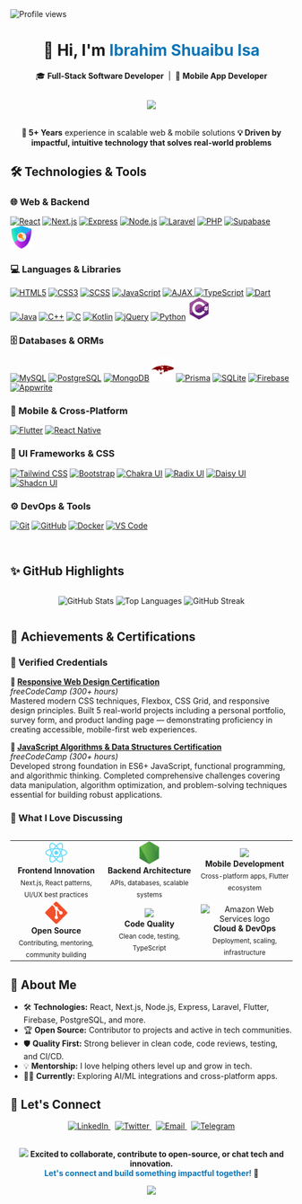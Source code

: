 <!-- Profile ReadMe for Ibrahim Shuaibu Isa | ShuaibuPassionateProgrammer -->
<img src="https://komarev.com/ghpvc/?username=ShuaibuPassionateProgrammer&label=Profile%20views&color=0e75b6&style=flat-square" alt="Profile views" />

<div align="center">

# 👋 Hi, I'm <span style="color:#0e75b6"><b>Ibrahim Shuaibu Isa</b></span>  
🎓 <b>Full-Stack Software Developer</b> &nbsp;|&nbsp; 📱 <b>Mobile App Developer</b>

<!-- <img src="https://komarev.com/ghpvc/?username=ShuaibuPassionateProgrammer&label=Profile%20views&color=0e75b6&style=flat-square" alt="Profile views" /> -->

</div>

##

<p align="center">
  <img src="https://readme-typing-svg.herokuapp.com?font=Fira+Code&weight=500&size=25&duration=3000&pause=2000&color=0e75b6&center=true&vCenter=true&width=950&lines=Creating+robust+solutions+for+the+future.;Passionate+about+clean+code+%26+user-centered+design.;Open+Source+Enthusiast+and+Mentor.;Let's+build+the+next+big+thing+together!+" />
</p>

##

<p align="center">
<b>💼 5+ Years</b> experience in scalable web & mobile solutions  
<b>💡 Driven by impactful, intuitive technology that solves real-world problems</b>
</p>

##
## 🛠️ Technologies & Tools

### 🌐 Web & Backend  
<p align="left">
  <a href="https://reactjs.org/"><img src="https://skillicons.dev/icons?i=react" width="40" alt="React" /></a>
  <a href="https://nextjs.org/"><img src="https://skillicons.dev/icons?i=nextjs" width="40" alt="Next.js" /></a>
  <a href="https://expressjs.com/"><img src="https://skillicons.dev/icons?i=express" width="40" alt="Express" /></a>
  <a href="https://nodejs.org/"><img src="https://skillicons.dev/icons?i=nodejs" width="40" alt="Node.js" /></a>
  <a href="https://laravel.com/"><img src="https://skillicons.dev/icons?i=laravel" width="40" alt="Laravel" /></a>
  <a href="https://www.php.net/"><img src="https://skillicons.dev/icons?i=php" width="40" alt="PHP" /></a>
  <a href="https://supabase.com/"><img src="https://skillicons.dev/icons?i=supabase" width="40" alt="Supabase" /></a>
  <a href="https://next-auth.js.org/"><img src="https://raw.githubusercontent.com/ShuaibuPassionateProgrammer/ShuaibuPassionateProgrammer/main/nextauth_square.png" width="40" alt="NextAuth" /></a>
</p>

### 💻 Languages & Libraries  
<p align="left">
  <a href="https://developer.mozilla.org/en-US/docs/Web/HTML"><img src="https://skillicons.dev/icons?i=html" width="40" alt="HTML5" /></a>
  <a href="https://developer.mozilla.org/en-US/docs/Web/CSS"><img src="https://skillicons.dev/icons?i=css" width="40" alt="CSS3" /></a>
  <a href="https://sass-lang.com/"><img src="https://skillicons.dev/icons?i=sass" width="40" alt="SCSS" /></a>
  <a href="https://developer.mozilla.org/en-US/docs/Web/JavaScript"><img src="https://skillicons.dev/icons?i=javascript" width="40" alt="JavaScript" /></a>
  <!-- Fixed AJAX icon -->
  <a href="https://developer.mozilla.org/en-US/docs/Web/Guide/AJAX">
    <img src="https://i.imgur.com/SJANBEQ.png" width="40" alt="AJAX" />
  </a>
  <a href="https://www.typescriptlang.org/"><img src="https://skillicons.dev/icons?i=typescript" width="40" alt="TypeScript" /></a>
  <a href="https://dart.dev/"><img src="https://skillicons.dev/icons?i=dart" width="40" alt="Dart" /></a>
  <a href="https://www.java.com/"><img src="https://skillicons.dev/icons?i=java" width="40" alt="Java" /></a>
  <a href="https://isocpp.org/"><img src="https://skillicons.dev/icons?i=cpp" width="40" alt="C++" /></a>
  <a href="https://www.cprogramming.com/"><img src="https://skillicons.dev/icons?i=c" width="40" alt="C" /></a>
  <a href="https://kotlinlang.org/"><img src="https://skillicons.dev/icons?i=kotlin" width="40" alt="Kotlin" /></a>
  <a href="https://jquery.com/"><img src="https://skillicons.dev/icons?i=jquery" width="40" alt="jQuery" /></a>
  <a href="https://www.python.org/"><img src="https://skillicons.dev/icons?i=python" width="40" alt="Python" /></a>
  <!-- Fixed C# icon -->
  <a href="https://learn.microsoft.com/en-us/dotnet/csharp/">
    <img src="https://raw.githubusercontent.com/devicons/devicon/master/icons/csharp/csharp-original.svg" width="40" alt="C#" />
  </a>
</p>

### 🗄️ Databases & ORMs  
<p align="left">
  <a href="https://www.mysql.com/"><img src="https://skillicons.dev/icons?i=mysql" width="40" alt="MySQL" /></a>
  <a href="https://www.postgresql.org/"><img src="https://skillicons.dev/icons?i=postgresql" width="40" alt="PostgreSQL" /></a>
  <a href="https://www.mongodb.com/"><img src="https://skillicons.dev/icons?i=mongodb" width="40" alt="MongoDB" /></a>
  <a href="https://mongoosejs.com/"><img src="https://raw.githubusercontent.com/devicons/devicon/master/icons/mongoose/mongoose-original.svg" width="40" alt="Mongoose" /></a>
  <a href="https://www.prisma.io/"><img src="https://skillicons.dev/icons?i=prisma" width="40" alt="Prisma" /></a>
  <a href="https://www.sqlite.org/index.html"><img src="https://skillicons.dev/icons?i=sqlite" width="40" alt="SQLite" /></a>
  <a href="https://firebase.google.com/"><img src="https://skillicons.dev/icons?i=firebase" width="40" alt="Firebase" /></a>
  <a href="https://appwrite.io/"><img src="https://skillicons.dev/icons?i=appwrite" width="40" alt="Appwrite" /></a>
</p>

### 📱 Mobile & Cross‑Platform  
<p align="left">
  <a href="https://flutter.dev/"><img src="https://skillicons.dev/icons?i=flutter" width="40" alt="Flutter" /></a>
  <a href="https://reactnative.dev/"><img src="https://skillicons.dev/icons?i=react" width="40" alt="React Native" /></a>
</p>

### 🎨 UI Frameworks & CSS  
<p align="left">
  <a href="https://tailwindcss.com/"><img src="https://skillicons.dev/icons?i=tailwind" width="40" alt="Tailwind CSS" /></a>
  <a href="https://getbootstrap.com/"><img src="https://skillicons.dev/icons?i=bootstrap" width="40" alt="Bootstrap" /></a>
  <a href="https://chakra-ui.com/"><img src="https://skillicons.dev/icons?i=chakraui" width="40" alt="Chakra UI" /></a>
  <a href="https://www.radix-ui.com/"><img src="https://skillicons.dev/icons?i=radix-ui" width="40" alt="Radix UI" /></a>
  <a href="https://daisyui.com/"><img src="https://skillicons.dev/icons?i=daisyui" width="40" alt="Daisy UI" /></a>
  <a href="https://ui.shadcn.com/"><img src="https://skillicons.dev/icons?i=shadcn" width="40" alt="Shadcn UI" /></a>
</p>

### ⚙️ DevOps & Tools  
<p align="left">
  <a href="https://git-scm.com/"><img src="https://skillicons.dev/icons?i=git" width="40" alt="Git" /></a>
  <a href="https://github.com/"><img src="https://skillicons.dev/icons?i=github" width="40" alt="GitHub" /></a>
  <a href="https://www.docker.com/"><img src="https://skillicons.dev/icons?i=docker" width="40" alt="Docker" /></a>
  <a href="https://code.visualstudio.com/"><img src="https://skillicons.dev/icons?i=visualstudio" width="40" alt="VS Code" /></a>
</p>






<!--
<table><tr><td valign="top" width="33%">

### 🌐 Web & Backend  
<div align="center">  
<img src="https://img.shields.io/badge/React-20232A?style=for-the-badge&logo=react&logoColor=61DAFB" />  
<img src="https://img.shields.io/badge/Next.js-000000?style=for-the-badge&logo=next.js&logoColor=white" />  
<img src="https://img.shields.io/badge/Express.js-000000?style=for-the-badge&logo=express&logoColor=white" />  
<img src="https://img.shields.io/badge/Node.js-339933?style=for-the-badge&logo=node.js&logoColor=white" />  
<img src="https://img.shields.io/badge/Laravel-FF2D20?style=for-the-badge&logo=laravel&logoColor=white" />  
<img src="https://img.shields.io/badge/PHP-777BB4?style=for-the-badge&logo=php&logoColor=white" />  
<img src="https://img.shields.io/badge/Supabase-3ECF8E?style=for-the-badge&logo=supabase&logoColor=white" />  
<img src="https://img.shields.io/badge/Convex-1B1F23?style=for-the-badge&logo=convex&logoColor=56D364" />  
<img src="https://img.shields.io/badge/EJS-8CBB1F?style=for-the-badge&logo=ejs&logoColor=white" />  
<img src="https://img.shields.io/badge/NextAuth.js-2d3748?style=for-the-badge&logo=nextdotjs&logoColor=white" />  
<img src="https://img.shields.io/badge/Clerk-3B2AE7?style=for-the-badge&logo=clerk&logoColor=white" />  
</div>

</td><td valign="top" width="33%">

### 💻 Languages & Libraries  
<div align="center">  
<img src="https://img.shields.io/badge/JavaScript-F7DF1E?style=for-the-badge&logo=javascript&logoColor=black" />  
<img src="https://img.shields.io/badge/TypeScript-3178C6?style=for-the-badge&logo=typescript&logoColor=white" />  
<img src="https://img.shields.io/badge/Dart-0175C2?style=for-the-badge&logo=dart&logoColor=white" />  
<img src="https://img.shields.io/badge/Java-007396?style=for-the-badge&logo=java&logoColor=white" />  
<img src="https://img.shields.io/badge/C++-00599C?style=for-the-badge&logo=c%2B%2B&logoColor=white" />  
<img src="https://img.shields.io/badge/C-00599C?style=for-the-badge&logo=c&logoColor=white" />  
<img src="https://img.shields.io/badge/C%23-239120?style=for-the-badge&logo=c-sharp&logoColor=white" />  
<img src="https://img.shields.io/badge/Kotlin-7F52FF?style=for-the-badge&logo=kotlin&logoColor=white" />  
<img src="https://img.shields.io/badge/jQuery-0769AD?style=for-the-badge&logo=jquery&logoColor=white" />  
<img src="https://img.shields.io/badge/AJAX-4A90E2?style=for-the-badge&logo=ajax&logoColor=white" />  
</div>

</td><td valign="top" width="33%">

### 🗄️ Databases & ORMs  
<div align="center">  
<img src="https://img.shields.io/badge/MySQL-4479A1?style=for-the-badge&logo=mysql&logoColor=white" />  
<img src="https://img.shields.io/badge/PostgreSQL-4169E1?style=for-the-badge&logo=postgresql&logoColor=white" />  
<img src="https://img.shields.io/badge/MongoDB-4EA94B?style=for-the-badge&logo=mongodb&logoColor=white" />  
<img src="https://img.shields.io/badge/Mongoose-47A248?style=for-the-badge&logo=mongoose&logoColor=white" />  
<img src="https://img.shields.io/badge/Prisma-2D3748?style=for-the-badge&logo=prisma&logoColor=white" />  
<img src="https://img.shields.io/badge/SQLite-003B57?style=for-the-badge&logo=sqlite&logoColor=white" />  
<img src="https://img.shields.io/badge/Firebase-FFCA28?style=for-the-badge&logo=firebase&logoColor=black" />  
<img src="https://img.shields.io/badge/Appwrite-F02E65?style=for-the-badge&logo=appwrite&logoColor=white" />  
</div>

</td></tr>

<tr><td valign="top" width="33%">

### 📱 Mobile & Cross‑Platform  
<div align="center">  
<img src="https://img.shields.io/badge/Flutter-02569B?style=for-the-badge&logo=flutter&logoColor=white" />  
<img src="https://img.shields.io/badge/React_Native-20232A?style=for-the-badge&logo=react&logoColor=61DAFB" />  
</div>

</td><td valign="top" width="33%">

### 🎨 UI Frameworks & CSS  
<div align="center">  
<img src="https://img.shields.io/badge/Tailwind_CSS-06B6D4?style=for-the-badge&logo=tailwindcss&logoColor=white" />  
<img src="https://img.shields.io/badge/Bootstrap-7952B3?style=for-the-badge&logo=bootstrap&logoColor=white" />  
<img src="https://img.shields.io/badge/Chakra_UI-319795?style=for-the-badge&logo=chakraui&logoColor=white" />  
<img src="https://img.shields.io/badge/Radix_UI-161618?style=for-the-badge&logo=radix-ui&logoColor=white" />  
<img src="https://img.shields.io/badge/Daisy_UI-5A0EF8?style=for-the-badge&logo=daisyui&logoColor=white" />  
<img src="https://img.shields.io/badge/Shadcn_UI-000000?style=for-the-badge&logo=shadcn&logoColor=white" />  
</div>

</td><td valign="top" width="33%">

### ⚙️ DevOps & Tools  
<div align="center">  
<img src="https://img.shields.io/badge/Git-F05032?style=for-the-badge&logo=git&logoColor=white" />  
<img src="https://img.shields.io/badge/GitHub-181717?style=for-the-badge&logo=github&logoColor=white" />  
<img src="https://img.shields.io/badge/Docker-2496ED?style=for-the-badge&logo=docker&logoColor=white" />  
</div>

</td></tr></table>-->
<br />

## ✨ GitHub Highlights 

<div style="display: flex; justify-content: center; align-items: center; flex-wrap: nowrap; gap: 30px;">
  <p align="center">
    <img src="https://github-readme-stats.vercel.app/api?username=ShuaibuPassionateProgrammer&show_icons=true&theme=radical&count_private=true" alt="GitHub Stats" width="350" />
    <img src="https://github-readme-stats.vercel.app/api/top-langs/?username=ShuaibuPassionateProgrammer&layout=compact&theme=radical" alt="Top Languages" width="300" />
    <img src="https://streak-stats.demolab.com?user=ShuaibuPassionateProgrammer&theme=radical&hide_border=false" alt="GitHub Streak" width="350" />
  </p>
</div> 

## 🏅 Achievements & Certifications

### 📜 Verified Credentials

**🎨 [Responsive Web Design Certification](https://www.freecodecamp.org/certification/ShuaibuPassionateProgrammer/responsive-web-design)**  
*freeCodeCamp (300+ hours)*  
Mastered modern CSS techniques, Flexbox, CSS Grid, and responsive design principles. Built 5 real-world projects including a personal portfolio, survey form, and product landing page — demonstrating proficiency in creating accessible, mobile-first web experiences.

**🧮 [JavaScript Algorithms & Data Structures Certification](https://www.freecodecamp.org/certification/ShuaibuPassionateProgrammer/javascript-algorithms-and-data-structures-v8)**  
*freeCodeCamp (300+ hours)*  
Developed strong foundation in ES6+ JavaScript, functional programming, and algorithmic thinking. Completed comprehensive challenges covering data manipulation, algorithm optimization, and problem-solving techniques essential for building robust applications.

### 💬 What I Love Discussing

##

<table align="center">
<tr>
<td align="center" width="200">
<img src="https://raw.githubusercontent.com/devicons/devicon/master/icons/react/react-original.svg" width="40"/><br>
<strong>Frontend Innovation</strong><br>
<sub>Next.js, React patterns, UI/UX best practices</sub>
</td>
<td align="center" width="200">
<img src="https://raw.githubusercontent.com/devicons/devicon/master/icons/nodejs/nodejs-original.svg" width="40"/><br>
<strong>Backend Architecture</strong><br>
<sub>APIs, databases, scalable systems</sub>
</td>
<td align="center" width="200">
<img src="https://cdn.jsdelivr.net/gh/devicons/devicon/icons/flutter/flutter-original.svg" width="40"/><br>
<strong>Mobile Development</strong><br>
<sub>Cross-platform apps, Flutter ecosystem</sub>
</td>
</tr>
<tr>
<td align="center" width="200">
<img src="https://raw.githubusercontent.com/devicons/devicon/master/icons/git/git-original.svg" width="40"/><br>
<strong>Open Source</strong><br>
<sub>Contributing, mentoring, community building</sub>
</td>
<td align="center" width="200">
<img src="https://cdn.jsdelivr.net/gh/devicons/devicon/icons/typescript/typescript-original.svg" width="40"/><br>
<strong>Code Quality</strong><br>
<sub>Clean code, testing, TypeScript</sub>
</td>
<td align="center" width="200">
<img src="https://cdn.jsdelivr.net/gh/devicons/devicon@v2.14/icons/amazonwebservices/amazonwebservices-original.svg" alt="Amazon Web Services logo" width="40" height="40" /><br>
<strong>Cloud & DevOps</strong><br>
<sub>Deployment, scaling, infrastructure</sub>
</td>
</tr>
</table>

## 🚀 About Me

- 🛠️ <b>Technologies:</b> React, Next.js, Node.js, Express, Laravel, Flutter, Firebase, PostgreSQL, and more.
- 🏆 <b>Open Source:</b> Contributor to projects and active in tech communities.
- 🛡️ <b>Quality First:</b> Strong believer in clean code, code reviews, testing, and CI/CD.
- 💡 <b>Mentorship:</b> I love helping others level up and grow in tech.
- 🧑‍💻 <b>Currently:</b> Exploring AI/ML integrations and cross-platform apps.

## 🤝 Let's Connect
<div align="center">
<a href="https://www.linkedin.com/in/shuaibu-ibrahim-76970b279/" target="_blank" title="Connect on LinkedIn">
  <img src="https://img.shields.io/badge/LinkedIn-%230A66C2.svg?&style=for-the-badge&logo=linkedin&logoColor=white" alt="LinkedIn"/>
</a>
&nbsp;
<a href="https://x.com/shuaibu92685472" target="_blank" title="Say hi on Twitter">
  <img src="https://img.shields.io/badge/Twitter-1DA1F2?style=for-the-badge&logo=twitter&logoColor=white" alt="Twitter"/>
</a>
&nbsp;
<a href="mailto:shuaibuibrahim523@gmail.com" title="Email me">
  <img src="https://img.shields.io/badge/Email-EA4335?style=for-the-badge&logo=gmail&logoColor=white" alt="Email"/>
</a>
&nbsp;
<a href="https://t.me/shuaibu_passionate_programmer" target="_blank" title="Contact me on Telegram">
  <img src="https://img.shields.io/badge/Telegram-2CA5E0?style=for-the-badge&logo=telegram&logoColor=white" alt="Telegram"/>
</a>
</div>
<br/>
<p align="center">
  <img src="https://raw.githubusercontent.com/rahulbanerjee26/githubProfileReadmeGenerator/main/gifs/wave.gif" width="35"/>
  <strong>Excited to collaborate, contribute to open-source, or chat tech and innovation.<br>
  <span style="color:
#0e75b6;">Let's connect and build something impactful together!</span> 🚀</strong>
</p>
<p align="center">
  <img src="https://capsule-render.vercel.app/api?type=waving&color=0e75b6&height=90&section=footer"/>
</p>
